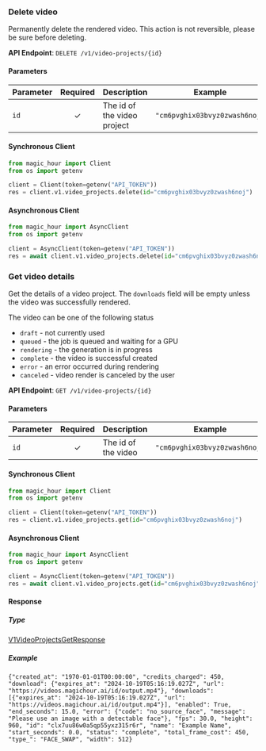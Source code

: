 
### Delete video <a name="delete"></a>

Permanently delete the rendered video. This action is not reversible, please be sure before deleting.

**API Endpoint**: `DELETE /v1/video-projects/{id}`

#### Parameters

| Parameter | Required | Description | Example |
|-----------|:--------:|-------------|--------|
| `id` | ✓ | The id of the video project | `"cm6pvghix03bvyz0zwash6noj"` |

#### Synchronous Client

```python
from magic_hour import Client
from os import getenv

client = Client(token=getenv("API_TOKEN"))
res = client.v1.video_projects.delete(id="cm6pvghix03bvyz0zwash6noj")

```

#### Asynchronous Client

```python
from magic_hour import AsyncClient
from os import getenv

client = AsyncClient(token=getenv("API_TOKEN"))
res = await client.v1.video_projects.delete(id="cm6pvghix03bvyz0zwash6noj")

```

### Get video details <a name="get"></a>

Get the details of a video project. The `downloads` field will be empty unless the video was successfully rendered.

The video can be one of the following status
- `draft` - not currently used
- `queued` - the job is queued and waiting for a GPU
- `rendering` - the generation is in progress
- `complete` - the video is successful created
- `error` - an error occurred during rendering
- `canceled` - video render is canceled by the user


**API Endpoint**: `GET /v1/video-projects/{id}`

#### Parameters

| Parameter | Required | Description | Example |
|-----------|:--------:|-------------|--------|
| `id` | ✓ | The id of the video | `"cm6pvghix03bvyz0zwash6noj"` |

#### Synchronous Client

```python
from magic_hour import Client
from os import getenv

client = Client(token=getenv("API_TOKEN"))
res = client.v1.video_projects.get(id="cm6pvghix03bvyz0zwash6noj")

```

#### Asynchronous Client

```python
from magic_hour import AsyncClient
from os import getenv

client = AsyncClient(token=getenv("API_TOKEN"))
res = await client.v1.video_projects.get(id="cm6pvghix03bvyz0zwash6noj")

```

#### Response

##### Type
[V1VideoProjectsGetResponse](/magic_hour/types/models/v1_video_projects_get_response.py)

##### Example
`{"created_at": "1970-01-01T00:00:00", "credits_charged": 450, "download": {"expires_at": "2024-10-19T05:16:19.027Z", "url": "https://videos.magichour.ai/id/output.mp4"}, "downloads": [{"expires_at": "2024-10-19T05:16:19.027Z", "url": "https://videos.magichour.ai/id/output.mp4"}], "enabled": True, "end_seconds": 15.0, "error": {"code": "no_source_face", "message": "Please use an image with a detectable face"}, "fps": 30.0, "height": 960, "id": "clx7uu86w0a5qp55yxz315r6r", "name": "Example Name", "start_seconds": 0.0, "status": "complete", "total_frame_cost": 450, "type_": "FACE_SWAP", "width": 512}`
